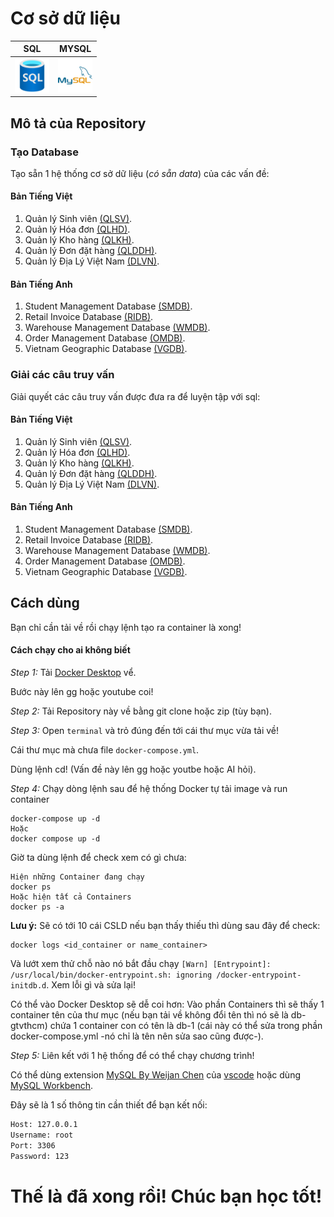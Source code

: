 # Cơ sở dữ liệu
| SQL | MYSQL |
|----------|----------|
|<img src="https://github.com/devicons/devicon/blob/master/icons/azuresqldatabase/azuresqldatabase-original.svg" title="SQL"  alt="SQL" width="55" height="55"/>| <img src="https://github.com/devicons/devicon/blob/master/icons/mysql/mysql-original-wordmark.svg" title="MySQL"  alt="MySQL" width="55" height="55"/>|

## Mô tả của Repository

### Tạo Database

Tạo sẵn 1 hệ thống cơ sở dữ liệu (_có sẵn data_) của các vấn đề:

#### Bản Tiếng Việt

1. Quản lý Sinh viên [(QLSV)](./Create/QLSV.sql).
2. Quản lý Hóa đơn [(QLHD)](./Create/QLHD.sql).
3. Quản lý Kho hàng [(QLKH)](./Create/QLKH.sql).
4. Quản lý Đơn đặt hàng [(QLDDH)](./Create/QLDDH.sql).
5. Quản lý Địa Lý Việt Nam [(DLVN)](./Create/DLVN.sql).

#### Bản Tiếng Anh

1. Student Management Database [(SMDB)](./Create/SMDB.sql).
2. Retail Invoice Database [(RIDB)](./Create/RIDB.sql).
3. Warehouse Management Database [(WMDB)](./Create/WMDB.sql).
4. Order Management Database [(OMDB)](./Create/OMDB.sql).
5. Vietnam Geographic Database [(VGDB)](./Create/VGDB.sql).

### Giải các câu truy vấn

Giải quyết các câu truy vấn được đưa ra để luyện tập với sql:

#### Bản Tiếng Việt

1. Quản lý Sinh viên [(QLSV)](./Query/QLSV.sql).
2. Quản lý Hóa đơn [(QLHD)](./Query/QLHD.sql).
3. Quản lý Kho hàng [(QLKH)](./Query/QLKH.sql).
4. Quản lý Đơn đặt hàng [(QLDDH)](./Query/QLDDH.sql).
5. Quản lý Địa Lý Việt Nam [(DLVN)](./Query/DLVN.sql).

#### Bản Tiếng Anh

1. Student Management Database [(SMDB)](./Query/SMDB.sql).
2. Retail Invoice Database [(RIDB)](./Query/RIDB.sql).
3. Warehouse Management Database [(WMDB)](./Query/WMDB.sql).
4. Order Management Database [(OMDB)](./Query/OMDB.sql).
5. Vietnam Geographic Database [(VGDB)](./Query/VGDB.sql).

## Cách dùng

Bạn chỉ cần tải về rồi chạy lệnh tạo ra container là xong!

#### Cách chạy cho ai không biết

_Step 1:_ Tải [Docker Desktop](https://www.docker.com/) vể.

Bước này lên gg hoặc youtube coi!

_Step 2:_ Tải Repository này về bằng git clone hoặc zip (tùy bạn).

_Step 3:_ Open `terminal` và trỏ đúng đến tới cái thư mục vừa tải về!

Cái thư mục mà chưa file `docker-compose.yml`.

Dùng lệnh cd! (Vấn đề này lên gg hoặc youtbe hoặc AI hỏi).

_Step 4:_ Chạy dòng lệnh sau để hệ thống Docker tự tải image và run container

```Docker
docker-compose up -d
Hoặc
docker compose up -d
```

Giờ ta dùng lệnh để check xem có gì chưa:

```Docker
Hiện những Container đang chạy
docker ps
Hoặc hiện tất cả Containers
docker ps -a
```

**Lưu ý:** Sẽ có tới 10 cái CSLD nếu bạn thấy thiếu thì dùng sau đây để check:
```Docker
docker logs <id_container or name_container>
```
Và lướt xem thử chỗ nào nó bắt đầu chạy `[Warn] [Entrypoint]: /usr/local/bin/docker-entrypoint.sh: ignoring /docker-entrypoint-initdb.d`. Xem lỗi gì và sửa lại!

Có thể vào Docker Desktop sẽ dễ coi hơn: Vào phần Containers thì sẽ thấy 1 container tên của thư mục (nếu bạn tải về không đổi tên thì nó sẽ là db-gtvthcm) chứa 1 container con có tên là db-1 (cái này có thể sửa trong phần docker-compose.yml -nó chỉ là tên nên sửa sao cũng được-).

_Step 5:_ Liên kết với 1 hệ thống để có thể chạy chương trình!

Có thể dùng extension [MySQL By Weijan Chen](https://marketplace.visualstudio.com/items?itemName=cweijan.vscode-mysql-client2) của [vscode](https://code.visualstudio.com/) hoặc dùng [MySQL Workbench](https://dev.mysql.com/downloads/workbench/).

Đây sẽ là 1 số thông tin cần thiết để bạn kết nối:
```bash
Host: 127.0.0.1
Username: root
Port: 3306
Password: 123
```

# Thế là đã xong rồi! Chúc bạn học tốt!